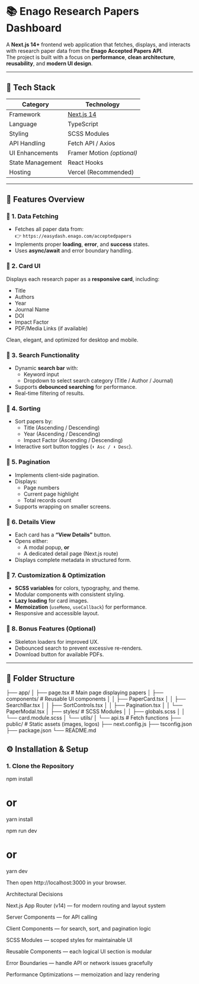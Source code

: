# 📚 Enago Research Papers Dashboard

A **Next.js 14+** frontend web application that fetches, displays, and interacts with research paper data from the **Enago Accepted Papers API**.  
The project is built with a focus on **performance**, **clean architecture**, **reusability**, and **modern UI design**.

---

## 🚀 Tech Stack

| Category | Technology |
|-----------|-------------|
| Framework | [Next.js 14](https://nextjs.org/) |
| Language | TypeScript |
| Styling | SCSS Modules |
| API Handling | Fetch API / Axios |
| UI Enhancements | Framer Motion *(optional)* |
| State Management | React Hooks |
| Hosting | Vercel (Recommended) |

---

## 🧩 Features Overview

### 🔹 1. Data Fetching
- Fetches all paper data from:  
  👉 `https://easydash.enago.com/acceptedpapers`
- Implements proper **loading**, **error**, and **success** states.
- Uses **async/await** and error boundary handling.

### 🔹 2. Card UI
Displays each research paper as a **responsive card**, including:
- Title  
- Authors  
- Year  
- Journal Name  
- DOI  
- Impact Factor  
- PDF/Media Links (if available)

Clean, elegant, and optimized for desktop and mobile.

### 🔹 3. Search Functionality
- Dynamic **search bar** with:
  - Keyword input  
  - Dropdown to select search category (Title / Author / Journal)
- Supports **debounced searching** for performance.
- Real-time filtering of results.

### 🔹 4. Sorting
- Sort papers by:
  - Title (Ascending / Descending)
  - Year (Ascending / Descending)
  - Impact Factor (Ascending / Descending)
- Interactive sort button toggles (`⬆ Asc / ⬇ Desc`).

### 🔹 5. Pagination
- Implements client-side pagination.  
- Displays:
  - Page numbers  
  - Current page highlight  
  - Total records count  
- Supports wrapping on smaller screens.

### 🔹 6. Details View
- Each card has a **“View Details”** button.
- Opens either:
  - A modal popup, **or**
  - A dedicated detail page (Next.js route)
- Displays complete metadata in structured form.

### 🔹 7. Customization & Optimization
- **SCSS variables** for colors, typography, and theme.
- Modular components with consistent styling.
- **Lazy loading** for card images.
- **Memoization** (`useMemo`, `useCallback`) for performance.
- Responsive and accessible layout.

### 🔹 8. Bonus Features (Optional)
- Skeleton loaders for improved UX.
- Debounced search to prevent excessive re-renders.
- Download button for available PDFs.

---

## 📁 Folder Structure

├── app/
│ ├── page.tsx # Main page displaying papers
│ ├── components/ # Reusable UI components
│ │ ├── PaperCard.tsx
│ │ ├── SearchBar.tsx
│ │ ├── SortControls.tsx
│ │ ├── Pagination.tsx
│ │ └── PaperModal.tsx
│ ├── styles/ # SCSS Modules
│ │ ├── globals.scss
│ │ └── card.module.scss
│ └── utils/
│ └── api.ts # Fetch functions
├── public/ # Static assets (images, logos)
├── next.config.js
├── tsconfig.json
├── package.json
└── README.md

## ⚙️ Installation & Setup

### 1. Clone the Repository

npm install
# or
yarn install


npm run dev
# or
yarn dev

Then open http://localhost:3000 in your browser.

Architectural Decisions

Next.js App Router (v14) — for modern routing and layout system

Server Components — for API calling

Client Components — for search, sort, and pagination logic

SCSS Modules — scoped styles for maintainable UI

Reusable Components — each logical UI section is modular

Error Boundaries — handle API or network issues gracefully

Performance Optimizations — memoization and lazy rendering